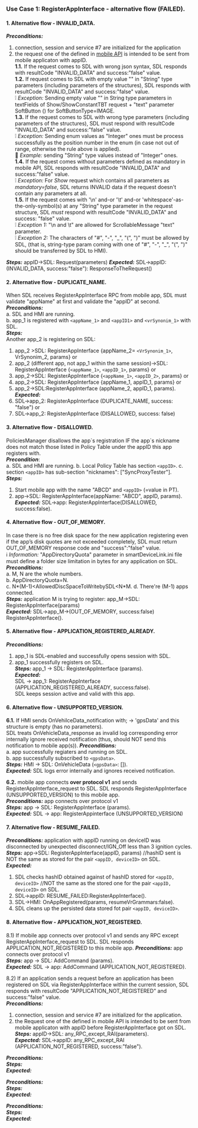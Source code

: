 ### Use Case 1: RegisterAppInterface - alternative flow (FAILED).

#### 1. **Alternative flow - INVALID_DATA.**   

**_Preconditions:_**   
1) connection, session and service \#7 are initialized for the application
2) the request one of the defined in [mobile API]() is intended to be sent from mobile applicaton with appID.   
**1.1.** If the request comes to SDL with wrong json syntax, SDL responds with resultCode "INVALID_DATA" and success:"false" value.   
**1.2.** If request comes to SDL with empty value "" in "String" type parameters (including parameters of the structures), SDL responds with resultCode "INVALID_DATA" and success:"false" value.   
:grey_exclamation: _Exception:_ Sending empty value "" in String type parameters in textFields of Show/ShowConstantTBT request + "text" parameter SoftButton () for SoftButtonType=IMAGE.   
**1.3.** If the request comes to SDL with wrong type parameters (including parameters of the structures), SDL must respond with resultCode "INVALID_DATA" and success:"false" value.   
:grey_exclamation: _Exception:_ Sending enum values as "Integer" ones must be process successfully as the position number in the enum (in case not out of range, otherwise the rule above is applied).   
:book: _Example:_ sending "String" type values instead of "Integer" ones.   
**1.4.** If the request comes without parameters defined as mandatory in mobile API, SDL responds with resultCode "INVALID_DATA" and success:"false" value.   
:grey_exclamation: _Exception:_ For _Show_ request which contains all parameters as _mandatory=false_, SDL returns INVALID data if the request doesn't contain any parameters at all.   
**1.5.** If the request comes with '\n' and-or '\t' and-or 'whitespace'-as-the-only-symbol(s) at any "String" type parameter in the request structure, SDL _must_ respond with resultCode "INVALID\_DATA" and success: "false" value.   
:grey_exclamation: _Exception 1:_ "\n and \t" are allowed for ScrollableMessage "text" parameter.   
:grey_exclamation: _Exception 2:_ The characters of "#", "-", "\_", "(", ")" must be allowed by SDL, (that is, string-type param coming with one of "#", "-", "\_", "(", ")" should be transferred by SDL to HMI).

**_Steps:_**  appID->SDL: Request(parameters)
**_Expected:_**  SDL->appID: (INVALID_DATA, success:"false"): ResponseToTheRequest()


#### 2. **Alternative flow - DUPLICATE_NAME.**
When SDL receives RegisterAppInterface RPC from mobile app, SDL must validate "appName" at first and validate the "appID" at second.   
**_Preconditions:_**   
a. SDL and HMI are running.   
b. app_1 is registered with ``<appName_1>`` and ``<appID1>`` and ``<vrSynonim_1>`` with SDL.   
**_Steps:_**  
Another app_2 is registering on SDL:   
1) app_2 >SDL: RegisterAppInterface
{appName_2= `<VrSynonim_1>`, VrSynonim_2, params}
or   
2) app_2 (different app, not app_1 within the same session)->SDL: RegisterAppInterface
{`<appName_1>`, `<appID_1>`, params}
or   
3) app_2->SDL: RegisterAppInterface
{`<appName_1>`, `<appID_2>`, params}
or   
4) app_2->SDL: RegisterAppInterface {appName_1, appID_1, params}
or   
5) app_2->SDL:RegisterAppInterface (appName_2, appID_1, params).   
**_Expected:_**   
1) SDL->app_2: RegisterAppInterface (DUPLICATE_NAME, success: "false")
or   
2) SDL->app_2: RegisterAppInterface (DISALLOWED, success: false)


#### 3. **Alternative flow - DISALLOWED.**
PoliciesManager disallows the app\`s registration IF the app\`s nickname does not match those listed in Policy Table under the appID this app registers with.   
**_Precondition_**:   
a. SDL and HMI are running.
b. Local Policy Table has section `<appID>`.
c. section `<appID>` has sub-section "nicknames": ["SyncProxyTester"].   
**_Steps:_**   
1) Start mobile app with the name "ABCD" and `<appID>` (=value in PT).   
2) app->SDL: RegisterAppInterface(appName: "ABCD", appID, params).   
**_Expected:_**
SDL->app: RegisterAppInterface(DISALLOWED, success:false).


#### 4. **Alternative flow - OUT_OF_MEMORY.**
In case there is no free disk space for the new application registering even if the app’s disk quotes are not exceeded completely, SDL must return OUT_OF_MEMORY response code and "success":"false" value.   
:information_source: _Information:_ "AppDirectoryQuota" parameter in smartDeviceLink.ini file must define a folder size limitation in bytes for any application on SDL.   
**_Preconditions:_**   
a. M, N are the whole numbers.   
b. AppDirectoryQuota=N.   
c. N\*(M-1)\<AllowedDiscSpaceToWritebySDL\<N\*M.
d. There're (M-1) apps connected.   
**_Steps:_**
application M is trying to register:
app_M->SDL: RegisterAppInterface(params)   
**_Expected:_**
SDL->app_M->(OUT_OF_MEMORY, success:false) RegisterAppInterface().

#### 5. **Alternative flow - APPLICATION_REGISTERED_ALREADY.**
**_Preconditions:_**   
1) app_1 is SDL-enabled and successfully opens session with SDL.   
2) app_1 successfully registers on SDL.   
**_Steps:_** app_1 -> SDL: RegisterAppInterface (params).   
**_Expected:_**   
SDL -> app_1: RegisterAppInterface (APPLICATION_REGISTERED_ALREADY, success:false).   
SDL keeps session active and valid with this app.   

#### 6. **Alternative flow - UNSUPPORTED_VERSION.**
**6.1.** If HMI sends OnVehilceData_notification with;
-> 'gpsData'
and this structure is empty (has no parameters).   
SDL treats OnVehicleData_response as invalid log corresponding error internally
ignore received notification (thus, should NOT send this notification to mobile app(s)).
**_Preconditions:_**   
a. app successfully regiaters and running on SDL.   
b. app successfully subscribed to `<gpsData>`.   
**_Steps:_** HMI -> SDL: OnVehicleData (`<gpsData>`: []).   
**_Expected:_** SDL logs error internally and ignores received notification.

**6.2.** mobile app connects **over protocol v1** and sends RegisterAppInterface_request to SDL. SDL responds RegisterAppInterface (UNSUPPORTED_VERSION) to this mobile app.   
**_Preconditions:_** app connects over protocol v1   
**_Steps:_** app -> SDL: RegisterAppInterface (params).   
**_Expected:_** SDL -> app: RegisterAppinterface (UNSUPPORTED_VERSION)

#### 7. **Alternative flow - RESUME_FAILED.**
**_Preconditions:_** application with appID running on deviceID was disconnected by unexpected disconnect/IGN_Off less than 3 ignition cycles.   
**_Steps:_** app->SDL: RegisterAppInterface(appID, params) //hashID sent is NOT the same as stored for the pair `<appID, deviceID>` on SDL.   
**_Expected:_**   
1) SDL checks hashID obtained against of hashID stored for `<appID, deviceID>`
//NOT the same as the stored one for the pair `<appID, deviceID>` on SDL.  
2) SDL->appID: RESUME_FAILED:RegisterAppInterface().   
3) SDL->HMI: OnAppRegistered(params, resumeVrGrammars:false).   
4) SDL cleans up the persisted data stored fot pair `<appID, deviceID>`.

#### 8. **Alternative flow - APPLICATION_NOT_REGISTERED.**
8.1) If mobile app connects over protocol v1 and sends any RPC except RegisterAppInterface_request to SDL.
SDL responds APPLICATION_NOT_REGISTERED to this mobile app.
**_Preconditions:_** app connects over protocol v1   
**_Steps:_** app -> SDL: AddCommand (params).   
**_Expected:_** SDL -> app: AddCommand (APPLICATION_NOT_REGISTERED).

8.2) If an application sends a request before an application has been registered on SDL via RegisterAppInterface within the current session, SDL responds with resultCode "APPLICATION_NOT_REGISTERED" and success:"false" value.   
**_Preconditions:_**    
1) connection, session and service #7 are initialized for the application.   
2) the Request one of the defined in mobile API is intended to be sent from mobile applicaton with appID before RegisterAppInterface got on SDL.   
**_Steps:_** appID->SDL: any_RPC_except_RAI(parameters).    
**_Expected:_** SDL->appID: any_RPC_except_RAI (APPLICATION_NOT_REGISTERED, success:"false").


**_Preconditions:_**    
**_Steps:_**    
**_Expected:_**


**_Preconditions:_**    
**_Steps:_**    
**_Expected:_**


**_Preconditions:_**    
**_Steps:_**    
**_Expected:_**
